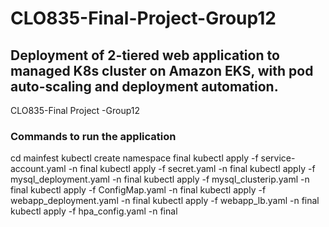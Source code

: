 # CLO835-Final-Project-Group12
## Deployment of 2-tiered web application to managed K8s cluster on Amazon EKS, with pod auto-scaling and deployment automation.
CLO835-Final Project -Group12





### Commands to run the application

cd mainfest
kubectl create namespace final
kubectl apply -f service-account.yaml -n final
kubectl apply -f secret.yaml -n final
kubectl apply -f mysql_deployment.yaml -n final
kubectl apply -f mysql_clusterip.yaml -n final
kubectl apply -f ConfigMap.yaml -n final
kubectl apply -f webapp_deployment.yaml -n final
kubectl apply -f webapp_lb.yaml -n final
kubectl apply -f hpa_config.yaml -n final
